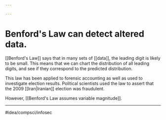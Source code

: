 ```yaml
---

---
```

# Benford's Law can detect altered data. 
[[Benford's Law]] says that in many sets of [[data]], the leading digit is likely to be small. This means that we can chart the distribution of all leading digits, and see if they correspond to the predicted distribution. 

This law has been applied to forensic accounting as well as used to investigate election results. Political scientists used the law to assert that the 2009 [[Iran|Iranian]] election was fraudulent. 

However, [[Benford's Law assumes variable magnitude]]. 

---
#idea/compsci/infosec 

[1]: https://en.wikipedia.org/wiki/Benford's_law